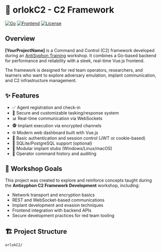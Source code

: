 # 🚀 orlokC2 - C2 Framework

[![Go](https://img.shields.io/badge/Backend-Go-blue)](https://golang.org)
[![Frontend](https://img.shields.io/badge/Frontend-Vue.js-green)](https://vuejs.org)
[![License](https://img.shields.io/badge/license-MIT-lightgrey.svg)](LICENSE)

## Overview

**[YourProjectName]** is a Command and Control (C2) framework developed during an [AntiSyphon Training](https://www.antisyphontraining.com/) workshop. It combines a Go-based backend for performance and reliability with a sleek, real-time Vue.js frontend.

The framework is designed for red team operators, researchers, and learners who want to explore adversary emulation, implant communication, and C2 infrastructure management.

## ✨ Features

- ✅ Agent registration and check-in
- 📡 Secure and customizable tasking/response system
- 📊 Real-time communication via WebSockets
- 🕵️ Implant execution via encrypted channels
- 🌐 Modern web dashboard built with Vue.js
- 🔐 Basic authentication and session control (JWT or cookie-based)
- 💾 SQLite/PostgreSQL support (optional)
- 🧩 Modular implant stubs (Windows/Linux/macOS)
- 🧰 Operator command history and auditing

## 🚧 Workshop Goals

This project was created to explore and reinforce concepts taught during the **Antisyphon C2 Framework Development** workshop, including:

- Network transport and encryption basics
- REST and WebSocket-based communications
- Implant development and evasion techniques
- Frontend integration with backend APIs
- Secure development practices for red team tooling

## 🏗 Project Structure

```plaintext
orlokC2/
